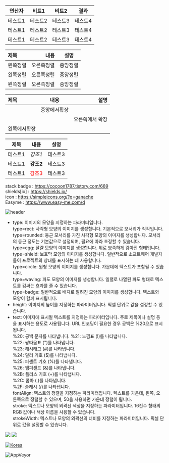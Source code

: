 |연산자|비트1|비트2|결과|
|------|---|---|---|
|테스트1|테스트2|테스트3|테스트4|
|테스트1|테스트2|테스트3|테스트4|
|테스트1|테스트2|테스트3|테스트4|

|제목|내용|설명|
|:---|---:|:---:|
|왼쪽정렬|오른쪽정렬|중앙정렬|
|왼쪽정렬|오른쪽정렬|중앙정렬|
|왼쪽정렬|오른쪽정렬|중앙정렬|

|제목|내용|설명|
|:---|:---:|---:|
||중앙에서확장||
|||오른쪽에서 확장|
|왼쪽에서확장||

|제목|내용|설명|
|---|---|---|
|테스트1|*강조1*|테스트3|
|테스트1|**강조2**|테스트3|
|테스트1|<span style="color:red">강조3</span>|테스트3|

stack badge : https://cocoon1787.tistory.com/689  
shields[io] : https://shields.io/  
icon : https://simpleicons.org/?q=ganache  
Easyme : https://www.easy-me.com/d  

![header](https://capsule-render.vercel.app/api?type=waving&height=160&text=WHO%20%21%22Suicides&fontAlign=50&stroke=99FF95&strokeWidth=2&color=FF8030&textColor=FF0000&fontSize=66)
 
- type: 이미지의 모양을 지정하는 파라미터입니다.  
type=rect: 사각형 모양의 이미지를 생성합니다. 기본적으로 모서리가 직각입니다.  
type=rounded: 둥근 모서리를 가진 사각형 모양의 이미지를 생성합니다. 모서리의 둥근 정도는 기본값으로 설정되며, 필요에 따라 조정할 수 있습니다.  
type=egg: 달걀 모양의 이미지를 생성합니다. 위로 뾰족하게 감아진 형태입니다.  
type=shield: 보호막 모양의 이미지를 생성합니다. 일반적으로 소프트웨어 개발자들이 프로젝트의 상태를 표시하는 데 사용합니다.  
type=circle: 원형 모양의 이미지를 생성합니다. 가운데에 텍스트가 포함될 수 있습니다.  
type=waving: 파도 모양의 이미지를 생성합니다. 일렬로 나열된 파도 형태로 텍스트를 감싸는 효과를 줄 수 있습니다.  
type=badge: 일반적으로 배지로 알려진 모양의 이미지를 생성합니다. 텍스트와 모양이 함께 표시됩니다.  
- height: 이미지의 높이를 지정하는 파라미터입니다. 픽셀 단위로 값을 설정할 수 있습니다.  
- text: 이미지에 표시될 텍스트를 지정하는 파라미터입니다. 주로 제목이나 설명 등을 표시하는 용도로 사용됩니다. URL 인코딩이 필요한 경우 공백은 %20으로 표시됩니다.  
%20: 공백 문자를 나타냅니다.
%21: 느낌표 (!)를 나타냅니다.  
%22: 쌍따옴표 (")를 나타냅니다.  
%23: 해시태그 (#)를 나타냅니다.  
%24: 달러 기호 ($)를 나타냅니다.  
%25: 퍼센트 기호 (%)를 나타냅니다.  
%26: 앰퍼샌드 (&)를 나타냅니다.  
%2B: 플러스 기호 (+)를 나타냅니다.  
%2C: 콤마 (,)를 나타냅니다.  
%2F: 슬래시 (/)를 나타냅니다.  
fontAlign: 텍스트의 정렬을 지정하는 파라미터입니다. 텍스트를 가운데, 왼쪽, 오른쪽으로 정렬할 수 있으며, 50을 사용하면 가운데 정렬이 됩니다.  
stroke: 텍스트나 모양의 외곽선 색상을 지정하는 파라미터입니다. 16진수 형태의 RGB 값이나 색상 이름을 사용할 수 있습니다.  
strokeWidth: 텍스트나 모양의 외곽선의 너비를 지정하는 파라미터입니다. 픽셀 단위로 값을 설정할 수 있습니다.  


<img src="https://img.shields.io/badge/표시할이름-색상?style=for-the-badge&logo=기술스택아이콘&logoColor=white">
<img src="https://img.shields.io/badge/html5-E34F26?style=for-the-badge&logo=html5&logoColor=white">  


<a href="https://example.com"><img src="https://img.shields.io/badge/Build-Passing-brightgreen" alt="Korea"></a>  

<img alt="AppVeyor" src="https://img.shields.io/appveyor/build/%E3%85%8E2/%E3%85%8E1">
